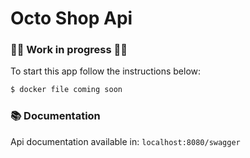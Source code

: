 # Octo Shop Api

### :construction_worker_woman: Work in progress :construction_worker_woman:

To start this app follow the instructions below:

```bash
$ docker file coming soon
```
### :books: Documentation

Api documentation available in: `localhost:8080/swagger`
